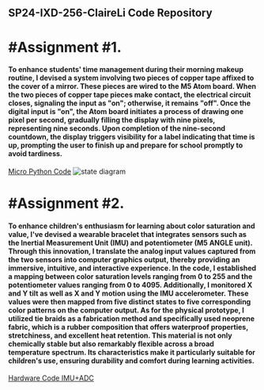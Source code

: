## SP24-IXD-256-ClaireLi Code Repository

# #Assignment #1.

#### To enhance students' time management during their morning makeup routine, I devised a system involving two pieces of copper tape affixed to the cover of a mirror. These pieces are wired to the M5 Atom board. When the two pieces of copper tape pieces make contact, the electrical circuit closes, signaling the input as "on"; otherwise, it remains "off". Once the digital input is "on", the Atom board initiates a process of drawing one pixel per second, gradually filling the display with nine pixels, representing nine seconds. Upon completion of the nine-second countdown, the display triggers visibility for a label indicating that time is up, prompting the user to finish up and prepare for school promptly to avoid tardiness.

[Micro Python Code](Assignment%20%231%20/code)
![state diagram](https://github.com/wli14/SP24_IXD256_ClaireLi/assets/158603687/a13db355-3ec4-4e27-8030-f76eedb8df86)

# #Assignment #2.

#### To enhance children's enthusiasm for learning about color saturation and value, I've devised a wearable bracelet that integrates sensors such as the Inertial Measurement Unit (IMU) and potentiometer (M5 ANGLE unit). Through this innovation, I translate the analog input values captured from the two sensors into computer graphics output, thereby providing an immersive, intuitive, and interactive experience. In the code, I established a mapping between color saturation levels ranging from 0 to 255 and the potentiometer values ranging from 0 to 4095. Additionally, I monitored X and Y tilt as well as X and Y motion using the IMU accelerometer. These values were then mapped from five distinct states to five corresponding color patterns on the computer output. As for the physical prototype, I utilized tie braids as a fabrication method and specifically used neoprene fabric, which is a rubber composition that offers waterproof properties, stretchiness, and excellent heat retention. This material is not only chemically stable but also remarkably flexible across a broad temperature spectrum. Its characteristics make it particularly suitable for children's use, ensuring durability and comfort during learning activities.

[Hardware Code IMU+ADC](https://github.com/wli14/SP24_IXD256_ClaireLi/blob/main/wk5%20-%20hw/hardware(IMU%20%2B%20ADC))

